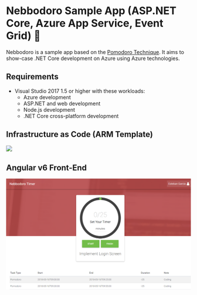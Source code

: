 # Nebbodoro Sample App (ASP.NET Core, Azure App Service, Event Grid) :tomato:

Nebbodoro is a sample app based on the [Pomodoro Technique](https://en.wikipedia.org/wiki/Pomodoro_Technique).
It aims to show-case .NET Core development on Azure using Azure technologies. 

## Requirements

- Visual Studio 2017 1.5 or higher with these workloads:
  - Azure development
  - ASP.NET and web development
  - Node.js development
  - .NET Core cross-platform development

## Infrastructure as Code (ARM Template)

<a href="https://portal.azure.com/#create/Microsoft.Template/uri/https%3A%2F%2Fraw.githubusercontent.com%2Ffgauna12%2FNebbodoro%2Fmaster%2Fsrc%2FNebbodoro.ARM%2Fazuredeploy.json" target="_blank">
    <img src="http://azuredeploy.net/deploybutton.png"/>
</a>

## Angular v6 Front-End

<p align="center">
  <img alt="Nebbodoro in action" src="/assets/nebbodoro_example.png?raw=true">
</p>
